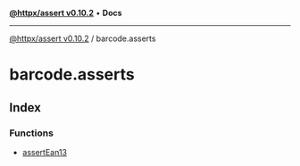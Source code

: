 [**@httpx/assert v0.10.2**](../README.md) • **Docs**

***

[@httpx/assert v0.10.2](../README.md) / barcode.asserts

# barcode.asserts

## Index

### Functions

- [assertEan13](functions/assertEan13.md)
